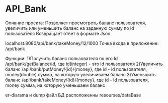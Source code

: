 # API_Bank
Опиание проекта:
Позволяет просмотреть баланс пользователя, увеличить или уменьшить баланс на заданную сумму по id пользователя
Возвращает ответ в формате Json

localhost:8080/api/bank/takeMoney/12/1000
Точка входа в приложение: /api/bank

Функции:
1)Получить баланс пользователя по его Id
  /api/bank/getBalance/id, где id(integer) - это id пользователя
2)Увеличить баланс
  /api/bank/putMoney/{id}/{money}, где id - id пользователя, money(double) сумма, на которую увеличиваем баланс
3)Уменьшить баланс
  /api/bank/takeMoney/{id}/{money}, где id - id пользователя, money сумма, на которую уменьшаем баланс
  
  
  er-diarama и dump файл БД расположенны resourses/dataBase 
